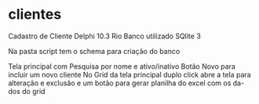 # clientes

Cadastro de Cliente Delphi 10.3 Rio
Banco utilizado SQlite 3

Na pasta script tem o schema para criação do banco

Tela principal com Pesquisa por nome e ativo/inativo
Botão Novo para incluir um novo cliente
No Grid da tela principal duplo click abre a tela
para alteração e exclusão
e um botão para gerar planilha do excel com os da-
dos do grid

